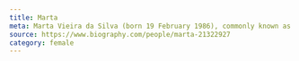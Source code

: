 ```yaml
---
title: Marta
meta: Marta Vieira da Silva (born 19 February 1986), commonly known as Marta, is a Brazilian footballer who plays for the Orlando Pride in the National Women's Soccer League and the Brazil national team as a forward
source: https://www.biography.com/people/marta-21322927
category: female
---
```


